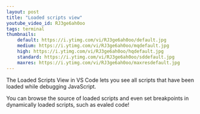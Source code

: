 ```yaml
---
layout: post
title: "Loaded scripts view"
youtube_video_id: RJ3ge6ah0oo
tags: terminal
thumbnails:
    default: https://i.ytimg.com/vi/RJ3ge6ah0oo/default.jpg
    medium: https://i.ytimg.com/vi/RJ3ge6ah0oo/mqdefault.jpg
    high: https://i.ytimg.com/vi/RJ3ge6ah0oo/hqdefault.jpg
    standard: https://i.ytimg.com/vi/RJ3ge6ah0oo/sddefault.jpg
    maxres: https://i.ytimg.com/vi/RJ3ge6ah0oo/maxresdefault.jpg
---
```


The Loaded Scripts View in VS Code lets you see all scripts that have been loaded while debugging JavaScript.

You can browse the source of loaded scripts and even set breakpoints in dynamically loaded scripts, such as evaled code!